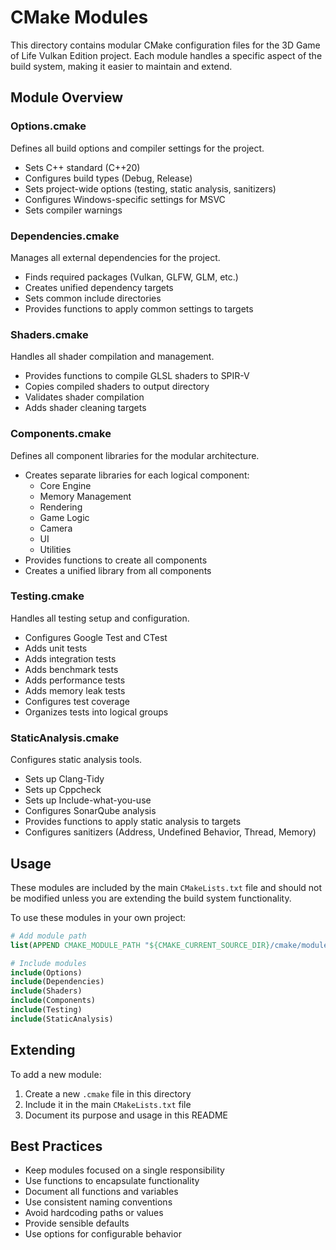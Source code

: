 # CMake Modules

This directory contains modular CMake configuration files for the 3D Game of Life Vulkan Edition project. Each module handles a specific aspect of the build system, making it easier to maintain and extend.

## Module Overview

### Options.cmake

Defines all build options and compiler settings for the project.

- Sets C++ standard (C++20)
- Configures build types (Debug, Release)
- Sets project-wide options (testing, static analysis, sanitizers)
- Configures Windows-specific settings for MSVC
- Sets compiler warnings

### Dependencies.cmake

Manages all external dependencies for the project.

- Finds required packages (Vulkan, GLFW, GLM, etc.)
- Creates unified dependency targets
- Sets common include directories
- Provides functions to apply common settings to targets

### Shaders.cmake

Handles all shader compilation and management.

- Provides functions to compile GLSL shaders to SPIR-V
- Copies compiled shaders to output directory
- Validates shader compilation
- Adds shader cleaning targets

### Components.cmake

Defines all component libraries for the modular architecture.

- Creates separate libraries for each logical component:
  - Core Engine
  - Memory Management
  - Rendering
  - Game Logic
  - Camera
  - UI
  - Utilities
- Provides functions to create all components
- Creates a unified library from all components

### Testing.cmake

Handles all testing setup and configuration.

- Configures Google Test and CTest
- Adds unit tests
- Adds integration tests
- Adds benchmark tests
- Adds performance tests
- Adds memory leak tests
- Configures test coverage
- Organizes tests into logical groups

### StaticAnalysis.cmake

Configures static analysis tools.

- Sets up Clang-Tidy
- Sets up Cppcheck
- Sets up Include-what-you-use
- Configures SonarQube analysis
- Provides functions to apply static analysis to targets
- Configures sanitizers (Address, Undefined Behavior, Thread, Memory)

## Usage

These modules are included by the main `CMakeLists.txt` file and should not be modified unless you are extending the build system functionality.

To use these modules in your own project:

```cmake
# Add module path
list(APPEND CMAKE_MODULE_PATH "${CMAKE_CURRENT_SOURCE_DIR}/cmake/modules")

# Include modules
include(Options)
include(Dependencies)
include(Shaders)
include(Components)
include(Testing)
include(StaticAnalysis)
```

## Extending

To add a new module:

1. Create a new `.cmake` file in this directory
2. Include it in the main `CMakeLists.txt` file
3. Document its purpose and usage in this README

## Best Practices

- Keep modules focused on a single responsibility
- Use functions to encapsulate functionality
- Document all functions and variables
- Use consistent naming conventions
- Avoid hardcoding paths or values
- Provide sensible defaults
- Use options for configurable behavior